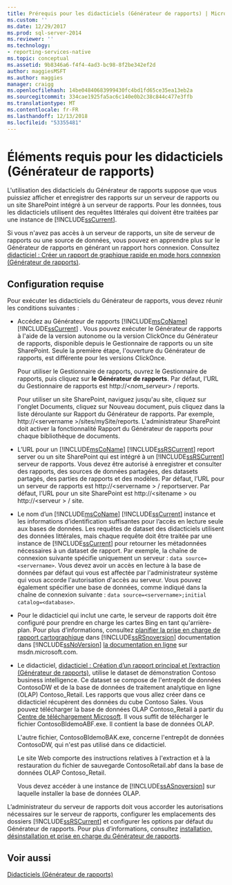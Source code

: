 ```yaml
---
title: Prérequis pour les didacticiels (Générateur de rapports) | Microsoft Docs
ms.custom: ''
ms.date: 12/29/2017
ms.prod: sql-server-2014
ms.reviewer: ''
ms.technology:
- reporting-services-native
ms.topic: conceptual
ms.assetid: 9b8346a6-f4f4-4ad3-bc98-8f2be342ef2d
author: maggiesMSFT
ms.author: maggies
manager: craigg
ms.openlocfilehash: 14be04840683999430fc4bd1fd65ce35ea13eb2a
ms.sourcegitcommit: 334cae1925fa5ac6c140e0b2c38c844c477e3ffb
ms.translationtype: MT
ms.contentlocale: fr-FR
ms.lasthandoff: 12/13/2018
ms.locfileid: "53355481"
---
```

# <a name="prerequisites-for-tutorials-report-builder"></a>Éléments requis pour les didacticiels (Générateur de rapports)
  L'utilisation des didacticiels du Générateur de rapports suppose que vous puissiez afficher et enregistrer des rapports sur un serveur de rapports ou un site SharePoint intégré à un serveur de rapports. Pour les données, tous les didacticiels utilisent des requêtes littérales qui doivent être traitées par une instance de [!INCLUDE[ssCurrent](../includes/sscurrent-md.md)].  
  
 Si vous n'avez pas accès à un serveur de rapports, un site de serveur de rapports ou une source de données, vous pouvez en apprendre plus sur le Générateur de rapports en générant un rapport hors connexion. Consultez [didacticiel : Créer un rapport de graphique rapide en mode hors connexion &#40;Générateur de rapports&#41;](report-builder/tutorial-create-a-quick-chart-report-offline-report-builder.md).  
  
## <a name="requirements"></a>Configuration requise  
 Pour exécuter les didacticiels du Générateur de rapports, vous devez réunir les conditions suivantes :  
  
-   Accédez au Générateur de rapports [!INCLUDE[msCoName](../includes/msconame-md.md)] [!INCLUDE[ssCurrent](../includes/sscurrent-md.md)] . Vous pouvez exécuter le Générateur de rapports à l'aide de la version autonome ou la version ClickOnce du Générateur de rapports, disponible depuis le Gestionnaire de rapports ou un site SharePoint. Seule la première étape, l'ouverture du Générateur de rapports, est différente pour les versions ClickOnce.  
  
     Pour utiliser le Gestionnaire de rapports, ouvrez le Gestionnaire de rapports, puis cliquez sur **le Générateur de rapports**. Par défaut, l’URL du Gestionnaire de rapports est http://\<*nom_serveur*> / reports.  
  
     Pour utiliser un site SharePoint, naviguez jusqu'au site, cliquez sur l'onglet Documents, cliquez sur Nouveau document, puis cliquez dans la liste déroulante sur Rapport du Générateur de rapports. Par exemple, http://\<servername >/sites/mySite/reports. L'administrateur SharePoint doit activer la fonctionnalité Rapport du Générateur de rapports pour chaque bibliothèque de documents.  
  
-   L’URL pour un [!INCLUDE[msCoName](../includes/msconame-md.md)] [!INCLUDE[ssRSCurrent](../includes/ssrscurrent-md.md)] report server ou un site SharePoint qui est intégré à un [!INCLUDE[ssRSCurrent](../includes/ssrscurrent-md.md)] serveur de rapports. Vous devez être autorisé à enregistrer et consulter des rapports, des sources de données partagées, des datasets partagés, des parties de rapports et des modèles. Par défaut, l’URL pour un serveur de rapports est http://\<servername > / reportserver. Par défaut, l’URL pour un site SharePoint est http://\<sitename > ou http://\<serveur > / site.  
  
-   Le nom d’un [!INCLUDE[msCoName](../includes/msconame-md.md)] [!INCLUDE[ssCurrent](../includes/sscurrent-md.md)] instance et les informations d’identification suffisantes pour l’accès en lecture seule aux bases de données. Les requêtes de dataset des didacticiels utilisent des données littérales, mais chaque requête doit être traitée par une instance de [!INCLUDE[ssCurrent](../includes/sscurrent-md.md)] pour retourner les métadonnées nécessaires à un dataset de rapport. Par exemple, la chaîne de connexion suivante spécifie uniquement un serveur : `data source=<servername>`. Vous devez avoir un accès en lecture à la base de données par défaut qui vous est affectée par l'administrateur système qui vous accorde l'autorisation d'accès au serveur. Vous pouvez également spécifier une base de données, comme indiqué dans la chaîne de connexion suivante : `data source=<servername>;initial catalog=<database>`.  
  
-   Pour le didacticiel qui inclut une carte, le serveur de rapports doit être configuré pour prendre en charge les cartes Bing en tant qu'arrière-plan. Pour plus d’informations, consultez [planifier la prise en charge de rapport cartographique](plan-for-map-report-support.md) dans [!INCLUDE[ssRSnoversion](../includes/ssrsnoversion-md.md)] documentation dans [!INCLUDE[ssNoVersion](../includes/ssnoversion-md.md)] [la documentation en ligne](https://go.microsoft.com/fwlink/?LinkId=154888) sur msdn.microsoft.com.  
  
-   Le didacticiel, [didacticiel : Création d’un rapport principal et l’extraction &#40;Générateur de rapports&#41;](tutorial-creating-drillthrough-and-main-reports-report-builder.md), utilise le dataset de démonstration Contoso business intelligence. Ce dataset se compose de l'entrepôt de données ContosoDW et de la base de données de traitement analytique en ligne (OLAP) Contoso_Retail. Les rapports que vous allez créer dans ce didacticiel récupèrent des données du cube Contoso Sales. Vous pouvez télécharger la base de données OLAP Contoso_Retail à partir du [Centre de téléchargement Microsoft](https://go.microsoft.com/fwlink/?LinkID=191575). Il vous suffit de télécharger le fichier ContosoBIdemoABF.exe. Il contient la base de données OLAP.  
  
     L'autre fichier, ContosoBIdemoBAK.exe, concerne l'entrepôt de données ContosoDW, qui n'est pas utilisé dans ce didacticiel.  
  
     Le site Web comporte des instructions relatives à l'extraction et à la restauration du fichier de sauvegarde ContosoRetail.abf dans la base de données OLAP Contoso_Retail.  
  
     Vous devez accéder à une instance de [!INCLUDE[ssASnoversion](../includes/ssasnoversion-md.md)] sur laquelle installer la base de données OLAP.  
  
 L’administrateur du serveur de rapports doit vous accorder les autorisations nécessaires sur le serveur de rapports, configurer les emplacements des dossiers [!INCLUDE[ssRSCurrent](../includes/ssrscurrent-md.md)] et configurer les options par défaut du Générateur de rapports. Pour plus d’informations, consultez [installation, désinstallation et prise en charge du Générateur de rapports](install-uninstall-and-report-builder-support.md).  
  
## <a name="see-also"></a>Voir aussi  
 [Didacticiels &#40;Générateur de rapports&#41;](report-builder-tutorials.md)  
  
  
